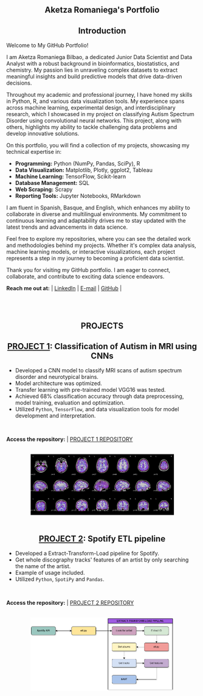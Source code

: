 <h2 align='center'>Aketza Romaniega's Portfolio</h2>


<h2 align='center'>Introduction</h2>

Welcome to My GitHub Portfolio!

I am Aketza Romaniega Bilbao, a dedicated Junior Data Scientist and Data Analyst with a robust background in bioinformatics, biostatistics, and chemistry. My passion lies in unraveling complex datasets to extract meaningful insights and build predictive models that drive data-driven decisions.

Throughout my academic and professional journey, I have honed my skills in Python, R, and various data visualization tools. My experience spans across machine learning, experimental design, and interdisciplinary research, which I showcased in my project on classifying Autism Spectrum Disorder using convolutional neural networks. This project, along with others, highlights my ability to tackle challenging data problems and develop innovative solutions.

On this portfolio, you will find a collection of my projects, showcasing my technical expertise in:

- **Programming:** Python (NumPy, Pandas, SciPy), R
- **Data Visualization:** Matplotlib, Plotly, ggplot2, Tableau
- **Machine Learning:** TensorFlow, Scikit-learn
- **Database Management:** SQL
- **Web Scraping:** Scrapy
- **Reporting Tools:** Jupyter Notebooks, RMarkdown

I am fluent in Spanish, Basque, and English, which enhances my ability to collaborate in diverse and multilingual environments. My commitment to continuous learning and adaptability drives me to stay updated with the latest trends and advancements in data science.

Feel free to explore my repositories, where you can see the detailed work and methodologies behind my projects. Whether it's complex data analysis, machine learning models, or interactive visualizations, each project represents a step in my journey to becoming a proficient data scientist.

Thank you for visiting my GitHub portfolio. I am eager to connect, collaborate, and contribute to exciting data science endeavors.

**Reach me out at:** | [LinkedIn](https://www.linkedin.com/in/aketza-romaniega-bilbao/) | [E-mail](mailto:romaniegaa@gmail.com) | [GitHub](https://romaniegaa.github.com/Portfolio) |

<br>
<br>

<h2 align='center'>PROJECTS</h2>

<h2 align='center'>
	<a href="https://github.com/romaniegaa/TFM">PROJECT 1</a>: Classification of Autism in MRI using CNNs</h2>

* Developed a CNN model to classify MRI scans of autism spectrum disorder and neurotypical brains.
* Model architecture was optimized.
* Transfer learning with pre-trained model VGG16 was tested.
* Achieved 68% classification accuracy through data preprocessing, model training, evaluation and optimization.
* Utilized ```Python```, ```TensorFlow```, and data visualization tools for model development and interpretation.

<br>

**Access the repository:** | <a href="https://github.com/romaniegaa/TFM">PROJECT 1 REPOSITORY</a>

<br>

<div align="center"> 
  <img src="https://github.com/romaniegaa/Portfolio/blob/main/images/brains.png" width="75%" height="75%">
  </div>

<br>

<h2 align='center'>
	<a href="https://github.com/romaniegaa/spotify_etl">PROJECT 2</a>: Spotify ETL pipeline</h2>

* Developed a Extract-Transform-Load pipeline for Spotify.
* Get whole discography tracks' features of an artist by only searching the name of the artist.
* Example of usage included.
* Utilized ```Python```, ```SpotiPy``` and ```Pandas```.

<br>

**Access the repository:** | <a href="https://github.com/romaniegaa/spotify_etl">PROJECT 2 REPOSITORY</a>

<br>

<div align="center"> 
  <img src="https://github.com/romaniegaa/Portfolio/blob/main/images/etldiagrama.png" width="75%" height="75%">
  </div>

<br>
